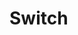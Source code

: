 # Switch

<!-- base -->
<!-- disabled -->
<!-- size -->
<!-- custom -->

<style lang="scss">
.yoga-switch {
  margin-right: 16px;
}
</style>
